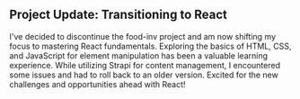 ## Project Update: Transitioning to React

I've decided to discontinue the food-inv project and am now shifting my focus to mastering React fundamentals. Exploring the basics of HTML, CSS, and JavaScript for element manipulation has been a valuable learning experience. While utilizing Strapi for content management, I encountered some issues and had to roll back to an older version. Excited for the new challenges and opportunities ahead with React!
